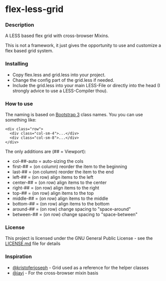 # flex-less-grid
### Description
A LESS based flex grid with cross-browser Mixins.

This is not a framework, it just gives the opportunity to use and customize a flex based grid system.


### Installing
* Copy flex.less and grid.less into your project.
* Change the config part of the grid.less if needed.
* Include the grid.less into your main LESS-File or directly into the head (I strongly advice to use a LESS-Compiler thou).


### How to use
The naming is based on [Bootstrap 3](http://getbootstrap.com/css/#grid) class names. You you can use something like:
```
<div class="row">
  <div class="col-sm-4">...</div>
  <div class="col-sm-8">...</div>
</div>
```

The only additions are (## = Viewport):
* col-##-auto = auto-sizing the cols
* first-## = (on column) reorder the item to the beginning
* last-## = (on column) reorder the item to the end
* left-## = (on row) align items to the left
* center-## = (on row) align items to the center
* right-## = (on row) align items to the right
* top-## = (on row) align items to the top
* middle-## = (on row) align items to the middle
* bottom-## = (on row) align items to the bottom
* around-## = (on row) change spacing to "space-around"
* between-## = (on row) change spacing to "space-between"

### License
This project is licensed under the GNU General Public License - see the [LICENSE.md](LICENSE.md) file for details


### Inspiration
* [@kristoferjoseph](https://github.com/kristoferjoseph/flexboxgrid) - Grid used as a reference for the helper classes
* [@jayj](https://gist.github.com/jayj/4012969) - For the cross-browser mixin basis
